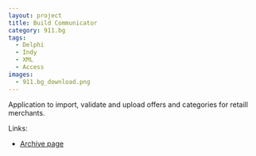 ```yaml
---
layout: project
title: Build Communicator
category: 911.bg
tags:
  - Delphi
  - Indy
  - XML
  - Access
images:
  - 911.bg_download.png
---
```


Application to import, validate and upload offers and categories for retaill merchants.

Links:

* [Archive page](http://web.archive.org/web/20060429210805/http://911.bg:80/_bc2/)
